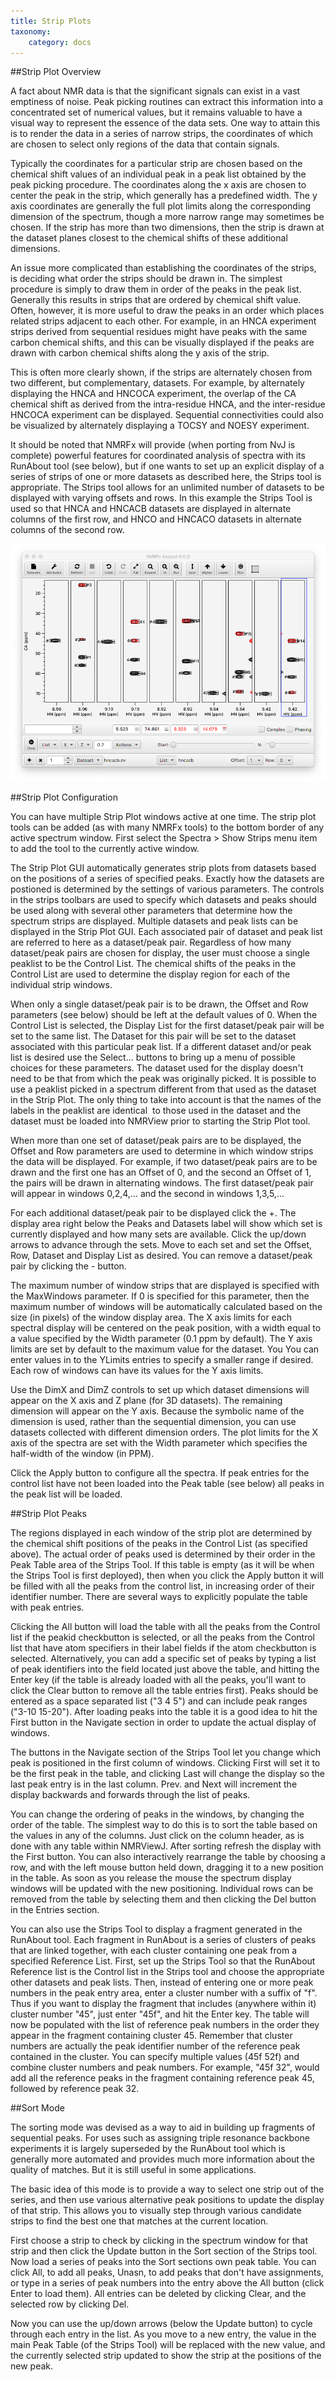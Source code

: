 ```yaml
---
title: Strip Plots
taxonomy:
    category: docs
---
```



##Strip Plot Overview

A fact about NMR data is that the significant signals can exist in a
vast emptiness of noise. Peak picking routines can extract this
information into a concentrated set of numerical values, but it remains
valuable to have a visual way to represent the essence of the data sets.
One way to attain this is to render the data in a series of narrow
strips, the coordinates of which are chosen to select only regions of
the data that contain signals.

Typically the coordinates for a particular strip are chosen based on the
chemical shift values of an individual peak in a peak list obtained by
the peak picking procedure. The coordinates along the x axis are chosen
to center the peak in the strip, which generally has a predefined width.
The y axis coordinates are generally the full plot limits along the
corresponding dimension of the spectrum, though a more narrow range may
sometimes be chosen. If the strip has more than two dimensions, then the
strip is drawn at the dataset planes closest to the chemical shifts of
these additional dimensions.

An issue more complicated than establishing the coordinates of the
strips, is deciding what order the strips should be drawn in. The
simplest procedure is simply to draw them in order of the peaks in the
peak list. Generally this results in strips that are ordered by chemical
shift value. Often, however, it is more useful to draw the peaks in an
order which places related strips adjacent to each other. For example,
in an HNCA experiment strips derived from sequential residues might have
peaks with the same carbon chemical shifts, and this can be visually
displayed if the peaks are drawn with carbon chemical shifts along the y
axis of the strip.

This is often more clearly shown, if the strips are alternately chosen
from two different, but complementary, datasets. For example, by
alternately displaying the HNCA and HNCOCA experiment, the overlap of
the CA chemical shift as derived from the intra-residue HNCA, and the
inter-residue HNCOCA experiment can be displayed. Sequential
connectivities could also be visualized by alternately displaying a
TOCSY and NOESY experiment.

It should be noted that NMRFx will provide (when porting from NvJ is 
complete) powerful features for
coordinated analysis of spectra with its RunAbout tool (see below), but
if one wants to set up an explicit display of a series of strips of one
or more datasets as described here, the Strips tool is appropriate. The
Strips tool allows for an unlimited number of datasets to be displayed
with varying offsets and rows. In this example the Strips Tool is used
so that HNCA and HNCACB datasets are displayed in alternate columns of
the first row, and HNCO and HNCACO datasets in alternate columns of the
second row.

![Strips Example](images/strips.png)

##Strip Plot Configuration

You can have multiple Strip Plot windows active at one time. The
strip plot tools can be added (as with many NMRFx tools) to
the bottom border of any active spectrum window.  First
select the <span class="menuchoice">Spectra \> Show Strips</span> menu item
to add the tool to the currently active window.

The Strip Plot GUI automatically generates strip plots
from datasets based on the positions of a series of specified peaks.
Exactly how the datasets are postioned is determined by the settings
of various parameters.  The controls in the strips toolbars
are used to specify which datasets and
peaks should be used along with several other parameters that determine
how the spectrum strips are displayed. Multiple datasets and peak lists
can be displayed in the Strip Plot GUI. Each associated pair of dataset
and peak list are referred to here as a dataset/peak pair. Regardless of
how many dataset/peak pairs are chosen for display, the user must choose
a single peaklist to be the Control List. The chemical shifts of the
peaks in the Control List are used to determine the display region for
each of the individual strip windows.

When only a single dataset/peak pair is to be drawn, the Offset and Row
parameters (see below) should be left at the default values of 0. When
the Control List is selected, the Display List for the first
dataset/peak pair will be set to the same list. The Dataset for this
pair will be set to the dataset associated with this particular peak
list. If a different dataset and/or peak list is desired use the
Select... buttons to bring up a menu of possible choices for these
parameters. The dataset used for the display doesn't need to be that
from which the peak was originally picked. It is possible to use a
peaklist picked in a spectrum different from that used as the dataset in
the Strip Plot. The only thing to take into account is that the names of
the labels in the peaklist are identical  to those used in the dataset
and the dataset must be loaded into NMRView prior to starting the Strip
Plot tool.


When more than one set of dataset/peak pairs are to be displayed, the
Offset and Row parameters are used to determine in which window strips
the data will be displayed. For example, if two dataset/peak pairs are
to be drawn and the first one has an Offset of 0, and the second an
Offset of 1, the pairs will be drawn in alternating windows. The first
dataset/peak pair will appear in windows 0,2,4,... and the second in
windows 1,3,5,...

For each additional dataset/peak pair to be displayed click the +. The
display area right below the Peaks and Datasets label will show which
set is currently displayed and how many sets are available. Click the
up/down arrows to advance through the sets. Move to each set and set the
Offset, Row, Dataset and Display List as desired. You can remove a
dataset/peak pair by clicking the - button.

The maximum number of window strips that are displayed is specified with
the MaxWindows parameter. If 0 is specified for this parameter, then the
maximum number of windows will be automatically calculated based on the
size (in pixels) of the window display area. The X axis limits for each
spectral display will be centered on the peak position, with a width
equal to a value specified by the Width parameter (0.1 ppm by default).
The Y axis limits are set by default to the maximum value for the
dataset. You You can enter values in to the YLimits entries to specify a
smaller range if desired. Each row of windows can have its values for
the Y axis limits.

Use the DimX and DimZ controls to set up which dataset dimensions will
appear on the X axis and Z plane (for 3D datasets). The remaining
dimension will appear on the Y axis. Because the symbolic name of the
dimension is used, rather than the sequential dimension, you can use
datasets collected with different dimension orders. The plot limits for
the X axis of the spectra are set with the Width parameter which
specifies the half-width of the window (in PPM).

Click the Apply button to configure all the spectra. If peak entries for
the control list have not been loaded into the Peak table (see below)
all peaks in the peak list will be loaded.

##Strip Plot Peaks

The regions displayed in each window of the strip plot are determined by
the chemical shift positions of the peaks in the Control List (as
specified above). The actual order of peaks used is determined by their
order in the Peak Table area of the Strips Tool. If this table is empty
(as it will be when the Strips Tool is first deployed), then when you
click the Apply button it will be filled with all the peaks from the
control list, in increasing order of their identifier number. There are
several ways to explicitly populate the table with peak entries.


Clicking the All button will load the table with all the peaks from the
Control list if the peakid checkbutton is selected, or all the peaks
from the Control list that have atom specifiers in their label fields if
the atom checkbutton is selected. Alternatively, you can add a specific
set of peaks by typing a list of peak identifiers into the field located
just above the table, and hitting the Enter key (if the table is already
loaded with all the peaks, you'll want to click the Clear button to
remove all the table entries first). Peaks should be entered as a space
separated list ("3 4 5") and can include peak ranges ("3-10 15-20").
After loading peaks into the table it is a good idea to hit the First
button in the Navigate section in order to update the actual display of
windows.

The buttons in the Navigate section of the Strips Tool let you change
which peak is positioned in the first column of windows. Clicking First
will set it to be the first peak in the table, and clicking Last will
change the display so the last peak entry is in the last column. Prev.
and Next will increment the display backwards and forwards through the
list of peaks.

You can change the ordering of peaks in the windows, by changing the
order of the table. The simplest way to do this is to sort the table
based on the values in any of the columns. Just click on the column
header, as is done with any table within NMRViewJ. After sorting refresh
the display with the First button. You can also interactively rearrange
the table by choosing a row, and with the left mouse button held down,
dragging it to a new position in the table. As soon as you release the
mouse the spectrum display windows will be updated with the new
positioning. Individual rows can be removed from the table by selecting
them and then clicking the Del button in the Entries section.

You can also use the Strips Tool to display a fragment generated in the
RunAbout tool. Each fragment in RunAbout is a series of clusters of
peaks that are linked together, with each cluster containing one peak
from a specified Reference List. First, set up the Strips Tool so that
the RunAbout Reference list is the Control list in the Strips tool and
choose the appropriate other datasets and peak lists. Then, instead of
entering one or more peak numbers in the peak entry area, enter a
cluster number with a suffix of "f". Thus if you want to display the
fragment that includes (anywhere within it) cluster number "45", just
enter "45f", and hit the Enter key. The table will now be populated with
the list of reference peak numbers in the order they appear in the
fragment containing cluster 45. Remember that cluster numbers are
actually the peak identifier number of the reference peak contained in
the cluster. You can specify multiple values (45f 52f) and combine
cluster numbers and peak numbers. For example, "45f 32", would add all
the reference peaks in the fragment containing reference peak 45,
followed by reference peak 32.

##Sort Mode

The sorting mode was devised as a way to aid in building up fragments of
sequential peaks. For uses such as assigning triple resonance backbone
experiments it is largely superseded by the RunAbout tool which is
generally more automated and provides much more information about the
quality of matches. But it is still useful in some applications.

The basic idea of this mode is to provide a way to select one strip out
of the series, and then use various alternative peak positions to update
the display of that strip. This allows you to visually step through
various candidate strips to find the best one that matches at the
current location.


First choose a strip to check by clicking in the spectrum window for
that strip and then click the Update button in the Sort section of the
Strips tool. Now load a series of peaks into the Sort sections own peak
table. You can click All, to add all peaks, Unasn, to add peaks that
don't have assignments, or type in a series of peak numbers into the
entry above the All button (click Enter to load them). All entries can
be deleted by clicking Clear, and the selected row by clicking Del.

Now you can use the up/down arrows (below the Update button) to cycle
through each entry in the list. As you move to a new entry, the value in
the main Peak Table (of the Strips Tool) will be replaced with the new
value, and the currently selected strip updated to show the strip at the
positions of the new peak.
